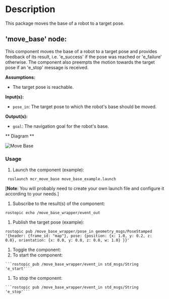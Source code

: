# Description
This package moves the base of a robot to a target pose.

## 'move_base' node:
This component moves the base of a robot to a target pose and provides
feedback of its result, i.e. 'e_success' if the pose was reached or 'e_failure'
otherwise. The component also preempts the motion towards the target
pose if an 'e_stop' message is received.

**Assumptions:**
  * The target pose is reachable.

**Input(s):**
  * `pose_in`: The target pose to which the robot's base should be moved.

**Output(s):**
  * `goal`: The navigation goal for the robot's base.

** Diagram **

![Move Base][move_base]

### Usage
1. Launch the component (example):

  ``` roslaunch mcr_move_base move_base_example.launch```

  [**Note**: You will probably need to create your own launch file and configure it according to your needs.]
1. Subscribe to the result(s) of the component:

  ```rostopic echo /move_base_wrapper/event_out```
1. Publish the target pose (example):

  ```
  rostopic pub /move_base_wrapper/pose_in geometry_msgs/PoseStamped '{header: {frame_id: "map"}, pose: {position: {x: 1.0, y: 0.2, z: 0.0}, orientation: {x: 0.0, y: 0.0, z: 0.0, w: 1.0} }}'
  ```
1. Toggle the component:
  1. To start the component:

    ```rostopic pub /move_base_wrapper/event_in std_msgs/String 'e_start'```
  1. To stop the component:

    ```rostopic pub /move_base_wrapper/event_in std_msgs/String 'e_stop'```

[move_base]: https://mas.b-it-center.de/gitgate/mas-group/mas_common_robotics/tree/hydro/mcr_navigation/mcr_move_base/ros/doc/move_base.png "Move Base"
